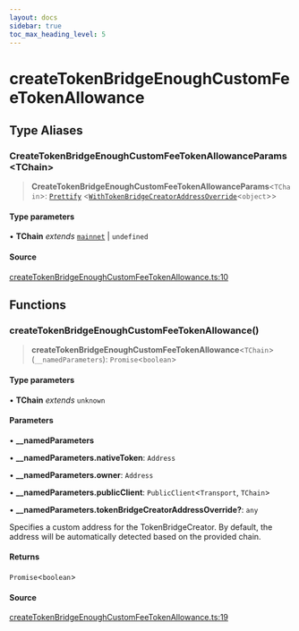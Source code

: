 ```yaml
---
layout: docs
sidebar: true
toc_max_heading_level: 5
---
```


# createTokenBridgeEnoughCustomFeeTokenAllowance

## Type Aliases

### CreateTokenBridgeEnoughCustomFeeTokenAllowanceParams\<TChain\>

> **CreateTokenBridgeEnoughCustomFeeTokenAllowanceParams**\<`TChain`\>: [`Prettify`](types/utils.md#prettifyt) \<[`WithTokenBridgeCreatorAddressOverride`](types/createTokenBridgeTypes.md#withtokenbridgecreatoraddressoverridet)\<`object`\>\>

#### Type parameters

• **TChain** *extends* [`mainnet`](chains.md#mainnet) \| `undefined`

#### Source

[createTokenBridgeEnoughCustomFeeTokenAllowance.ts:10](https://github.com/offchainlabs/arbitrum-orbit-sdk/blob/fa20b8d23170b5196c4c9cdb5fc2dfefa349f1c8/src/createTokenBridgeEnoughCustomFeeTokenAllowance.ts#L10)

## Functions

### createTokenBridgeEnoughCustomFeeTokenAllowance()

> **createTokenBridgeEnoughCustomFeeTokenAllowance**\<`TChain`\>(`__namedParameters`): `Promise`\<`boolean`\>

#### Type parameters

• **TChain** *extends* `unknown`

#### Parameters

• **\_\_namedParameters**

• **\_\_namedParameters.nativeToken**: `Address`

• **\_\_namedParameters.owner**: `Address`

• **\_\_namedParameters.publicClient**: `PublicClient`\<`Transport`, `TChain`\>

• **\_\_namedParameters.tokenBridgeCreatorAddressOverride?**: `any`

Specifies a custom address for the TokenBridgeCreator. By default, the address will be automatically detected based on the provided chain.

#### Returns

`Promise`\<`boolean`\>

#### Source

[createTokenBridgeEnoughCustomFeeTokenAllowance.ts:19](https://github.com/offchainlabs/arbitrum-orbit-sdk/blob/fa20b8d23170b5196c4c9cdb5fc2dfefa349f1c8/src/createTokenBridgeEnoughCustomFeeTokenAllowance.ts#L19)
